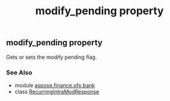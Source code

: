 ﻿---
title: modify_pending property
second_title: Aspose.Finance for Python via .NET API References
description: 
type: docs
weight: 40
url: /python-net/aspose.finance.ofx.bank/recurringintramodresponse/modify_pending/
is_root: false
---

## modify_pending property


Gets or sets the modify pending flag.

### See Also
* module [aspose.finance.ofx.bank](../../)
* class [RecurringIntraModResponse](/finance/python-net/aspose.finance.ofx.bank/recurringintramodresponse)
